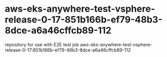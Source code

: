 # aws-eks-anywhere-test-vsphere-release-0-17-851b166b-ef79-48b3-8dce-a6a46cffcb89-112
repository for use with E2E test job aws-eks-anywhere-test-vsphere-release-0-17:851b166b-ef79-48b3-8dce-a6a46cffcb89-112

